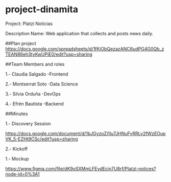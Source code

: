 # project-dinamita

Project: Platzi Noticias


Description Name: Web application that collects and posts news daily.


##Plan project
https://docs.google.com/spreadsheets/d/1fKjObQezazANC6udPG4G0Qb_zTEAN86eh3tyKwUPiE0/edit?usp=sharing



##Team Members and roles 

1.- Claudia Salgado   -Frontend

2.- Montserrat Soto    -Data Science

3.- Silvia Orduña    -DevOps

4.- Efrén Bautista    -Backend



##Minutes

1.- Discovery Session

https://docs.google.com/document/d/1bJGyzoZi1Iu7JHNuFyRRLy2fWzEOupVK_5-EZHt9CSc/edit?usp=sharing



2.- Kickoff


1.- Mockup 

https://www.figma.com/file/dK9oSXMmLFEydEcin7U8rf/Platzi-notices?node-id=0%3A1
